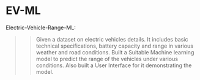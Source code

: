 # EV-ML
Electric-Vehicle-Range-ML:

>> Given a dataset on electric vehicles details.
>> It includes basic technical specifications, battery capacity and range in various weather and road conditions.
>> Built a Suitable Machine learning model to predict the range of the vehicles under various conditions.
>> Also built a User Interface for it demonstrating the model.

